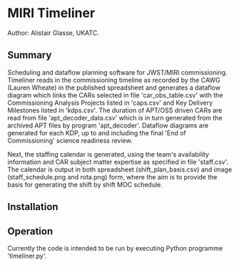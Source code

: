 # MIRI Timeliner

Author: Alistair Glasse, UKATC. 

## Summary
Scheduling and dataflow planning software for JWST/MIRI commissioning.  Timeliner reads in the commissioning timeline as recorded by the CAWG (Lauren Wheate) in the published spreadsheet and generates a dataflow diagram which links the CARs selected in file 'car_obs_table.csv' with the Commissioning Analysis Projects listed in 'caps.csv' and Key Delivery Milestones listed in 'kdps.csv'.  The duration of APT/OSS driven CARs are read from file 'apt_decoder_data.csv' which is in turn generated from the archived APT files by program 'apt_decoder'.  Dataflow diagrams are generated for each KDP, up to and including the final 'End of Commissioning' science readiness review. 

Next, the staffing calendar is generated, using the team's availability information and CAR subject matter expertise as specified in file 'staff.csv'.  The calendar is output in both spreadsheet (shift_plan_basis.csv) and image (staff_schedule.png and rota.png) form, where the aim is to provide the basis for generating the shift by shift MOC schedule.   




## Installation

## Operation
Currently the code is intended to be run by executing Python programme 'timeliner.py'.  